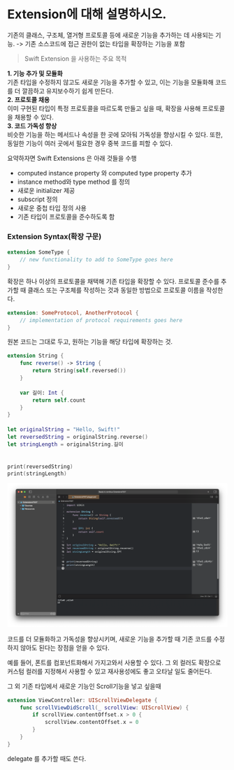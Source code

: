# Extension에 대해 설명하시오.
기존의 클래스, 구조체, 열거형 프로토콜 등에 새로운 기능을 추가하는 데 사용되는 기능.
-> 기존 소스코드에 접근 권한이 없는 타입을 확장하는 기능을 포함

> Swift Extension 을 사용하는 주요 목적<br>

**1. 기능 추가 및 모듈화<br>**
기존 타입을 수정하지 않고도 새로운 기능을 추가할 수 있고, 이는 기능을 모듈화해 코드를 더 깔끔하고 유지보수하기 쉽게 만든다.<br> 
**2. 프로토콜 채용<br>**
 이미 구현된 타입이 특정 프로토콜을 따르도록 만들고 싶을 때, 확장을 사용해 프로토콜을 채용할 수 있다.<br> 
**3. 코드 가독성 향상<br>**
 비슷한 기능을 하는 메서드나 속성을 한 곳에 모아둬 가독성을 향상시킬 수 있다. 또한, 동일한 기능이 여러 곳에서 필요한 경우 중복 코드를 피할 수 있다. 

 요약하자면 
Swift Extensions 은 아래 것들을 수행
- computed instance property 와 computed type property 추가
- instance method와 type method 를 정의
- 새로운 initializer 제공
- subscript 정의
- 새로운 중첩 타입 정의 사용
- 기존 타입이 프로토콜을 준수하도록 함

### Extension Syntax(확장 구문)

```swift
extension SomeType {
	// new functionality to add to SomeType goes here 
}
```

확장은 하나 이상의 프로토콜을 채택해 기존 타입을 확장할 수 있다. 프로토콜 준수를 추가할 때 클래스 또는 구조체를 작성하는 것과 동일한 방법으로 프로토콜 이름을 작성한다.

```swift
extension: SomeProtocol, AnotherProtocol {
	// implementation of protocol requirements goes here 
}
```

원본 코드는 그대로 두고, 원하는 기능을 해당 타입에 확장하는 것.
```Swift
extension String {
    func reverse() -> String {
        return String(self.reversed())
    }
    
    var 길이: Int {
        return self.count
    }
}

let originalString = "Hello, Swift!"
let reversedString = originalString.reverse()
let stringLength = originalString.길이


print(reversedString)
print(stringLength)
```
<img src="image/extensions_picture.png">

코드를 더 모듈화하고 가독성을 향상시키며, 새로운 기능을 추가할 때 기존 코드를 수정하지 않아도 된다는 장점을 얻을 수 있다.

예를 들어, 폰트를 컴포넌트화해서 가지고와서 사용할 수 있다. 그 외 컬러도 확장으로 커스텀 컬러를 지정해서 사용할 수 있고 재사용성에도 좋고 오타날 일도 줄어든다. 

그 외 기존 타입에서 새로운 기능인 Scroll기능을 넣고 싶을때 

```Swift
extension ViewController: UIScrollViewDelegate {
	func scrollViewDidScroll(_ scrollView: UIScrollView) {
		if scrollView.contentOffset.x > 0 {
			scrollView.contentOffset.x = 0
		}
	}
}
```
delegate 를 추가할 때도 쓴다. 

